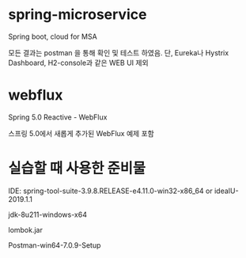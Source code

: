 # spring-microservice
Spring boot, cloud for MSA

모든 결과는 postman 을 통해 확인 및 테스트 하였음.
단, Eureka나 Hystrix Dashboard, H2-console과 같은 WEB UI 제외

# webflux
Spring 5.0 Reactive - WebFlux

스프링 5.0에서 새롭게 추가된 WebFlux 예제 포함

# 실습할 때 사용한 준비물
IDE: spring-tool-suite-3.9.8.RELEASE-e4.11.0-win32-x86_64 or ideaIU-2019.1.1

jdk-8u211-windows-x64

lombok.jar

Postman-win64-7.0.9-Setup
